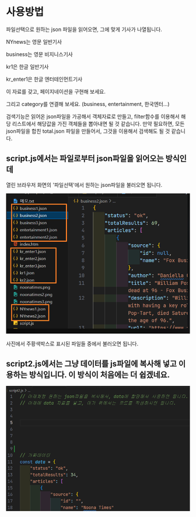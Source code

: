 # 사용방법

파일선택으로 원하는 json 파일을 읽어오면, 그에 맞게 기사가 나열됩니다.

NYnews는 영문 일반기사

business는 영문 비지니스기사

kr1은 한글 일반기사

kr_enter1은 한글 엔터테인먼트기사


이 자료를 갖고, 페이지네이션을 구현해 보세요.

그리고 category를 연결해 보세요.
(business, entertainment, 한국엔터...)

검색기능은 읽어온 json파일을 가공해서 객체자료로 만들고, filter함수를 이용해서 해당 리스트에서 해당값을 가진 객체들을 뽑아내면 될 것 같습니다.
만약 필요하면, 모든 json파일을 합친 total.json 파일을 만들어서, 그것을 이용해서 검색해도 될 것 같습니다.


##  script.js에서는 파일로부터 json파일을 읽어오는 방식인데
열린 브라우저 화면의 '파일선택'에서 원하는 json파일을 불러오면 됩니다. 

![json파일들](2244.png)

사진에서 주황색박스로 표시된 파일들 중에서 불러오면 됩니다. 


##  script2.js에서는 그냥 데이터를 js파일에 복사해 넣고 이용하는 방식입니다.  이 방식이 처음에는 더 쉽겠네요.

![json파일내용을 복사](2245.png)